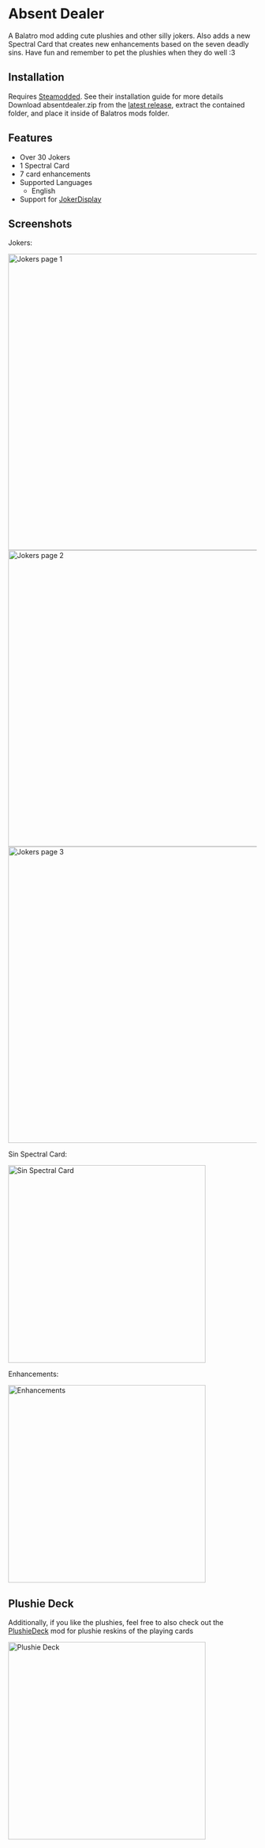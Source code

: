 # Absent Dealer

A Balatro mod adding cute plushies and other silly jokers. Also adds a new Spectral Card that creates new enhancements based on the seven deadly sins. Have fun and remember to pet the plushies when they do well :3


## Installation

Requires [Steamodded](https://github.com/Steamodded/smods). See their installation guide for more details
Download absentdealer.zip from the [latest release](https://github.com/AbsentAbigail/AbsentDealer/releases), extract the contained folder, and place it inside of Balatros mods folder.

## Features
- Over 30 Jokers
- 1 Spectral Card
- 7 card enhancements
- Supported Languages
	- English
- Support for [JokerDisplay](https://github.com/nh6574/JokerDisplay)


## Screenshots
Jokers:

<img src="https://github.com/user-attachments/assets/e946af64-dd48-4333-a883-afd523878696" alt="Jokers page 1" width="600"/>
<img src="https://github.com/user-attachments/assets/645a96ec-9afb-4124-a32e-5ba80a0aaec4" alt="Jokers page 2" width="600"/>
<img src="https://github.com/user-attachments/assets/eac10718-7977-435c-9143-6cba29cf1c84" alt="Jokers page 3" width="600"/>

Sin Spectral Card:

<img src="https://github.com/user-attachments/assets/e2d33caa-511f-4729-8dec-52e0451c8c7c" alt="Sin Spectral Card" width="400"/>

Enhancements:

<img src="https://github.com/user-attachments/assets/e3f2212c-5e61-4599-8340-c6fa4cf5d01b" alt="Enhancements" width="400"/>

## Plushie Deck
Additionally, if you like the plushies, feel free to also check out the [PlushieDeck](https://github.com/AbsentAbigail/PlushieDeck) mod for plushie reskins of the playing cards

<img src="https://github.com/user-attachments/assets/21556c1f-60ff-4e66-be66-d63b62b372e5" alt="Plushie Deck" width="400"/>
